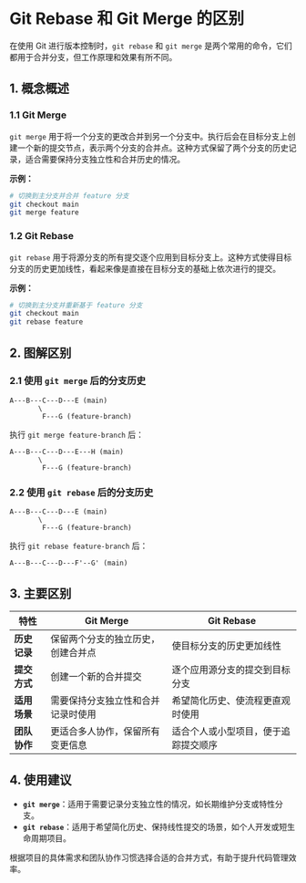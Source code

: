 # Git Rebase 和 Git Merge 的区别

在使用 Git 进行版本控制时，`git rebase` 和 `git merge` 是两个常用的命令，它们都用于合并分支，但工作原理和效果有所不同。

## 1. 概念概述

### 1.1 Git Merge
`git merge` 用于将一个分支的更改合并到另一个分支中。执行后会在目标分支上创建一个新的提交节点，表示两个分支的合并点。这种方式保留了两个分支的历史记录，适合需要保持分支独立性和合并历史的情况。

**示例：**
```bash
# 切换到主分支并合并 feature 分支
git checkout main
git merge feature
```

### 1.2 Git Rebase
`git rebase` 用于将源分支的所有提交逐个应用到目标分支上。这种方式使得目标分支的历史更加线性，看起来像是直接在目标分支的基础上依次进行的提交。

**示例：**
```bash
# 切换到主分支并重新基于 feature 分支
git checkout main
git rebase feature
```

## 2. 图解区别

### 2.1 使用 `git merge` 后的分支历史
```
A---B---C---D---E (main)
       \
        F---G (feature-branch)
```
执行 `git merge feature-branch` 后：
```
A---B---C---D---E---H (main)
       \
        F---G (feature-branch)
```

### 2.2 使用 `git rebase` 后的分支历史
```
A---B---C---D---E (main)
       \
        F---G (feature-branch)
```
执行 `git rebase feature-branch` 后：
```
A---B---C---D---F'--G' (main)
```

## 3. 主要区别

| 特性                | Git Merge                          | Git Rebase                         |
|---------------------|------------------------------------|------------------------------------|
| **历史记录**         | 保留两个分支的独立历史，创建合并点 | 使目标分支的历史更加线性           |
| **提交方式**         | 创建一个新的合并提交               | 逐个应用源分支的提交到目标分支       |
| **适用场景**         | 需要保持分支独立性和合并记录时使用   | 希望简化历史、使流程更直观时使用     |
| **团队协作**         | 更适合多人协作，保留所有变更信息    | 适合个人或小型项目，便于追踪提交顺序 |

## 4. 使用建议

- **`git merge`**：适用于需要记录分支独立性的情况，如长期维护分支或特性分支。
- **`git rebase`**：适用于希望简化历史、保持线性提交的场景，如个人开发或短生命周期项目。

根据项目的具体需求和团队协作习惯选择合适的合并方式，有助于提升代码管理效率。